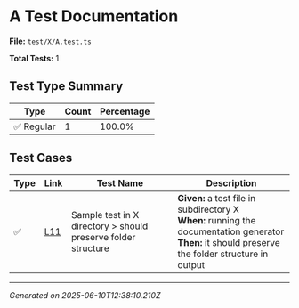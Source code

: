 # A Test Documentation

**File:** `test/X/A.test.ts`

**Total Tests:** 1

## Test Type Summary

| Type | Count | Percentage |
|------|--------|------------|
| ✅ Regular | 1 | 100.0% |

## Test Cases

| Type | Link | Test Name | Description |
|------|------|-----------|-------------|
| ✅ | [L11](https://github.com/username/tsdoc-test-docs/blob/main/src/test/X/A.test.ts#L11) | Sample test in X directory > should preserve folder structure | **Given:** a test file in subdirectory X<br>**When:** running the documentation generator<br>**Then:** it should preserve the folder structure in output |

---
*Generated on 2025-06-10T12:38:10.210Z*
